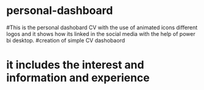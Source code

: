 # personal-dashboard
#This is the personal dashobard CV with the use of animated icons different logos and it shows how its linked in the social media
with the help of power bi desktop.
#creation of simple CV dashobaord
# it includes the interest and information and experience
